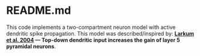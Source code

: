 # README.md

This code implements a two-compartment neuron model with active dendritic spike propagation.
This model was described/inspired by:
**[Larkum et al. 2004](https://pubmed.ncbi.nlm.nih.gov/15115747/) — Top-down dendritic input increases the gain of layer 5 pyramidal neurons**.